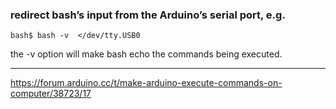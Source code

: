 ### redirect bash’s input from the Arduino’s serial port, e.g.

`bash$ bash -v  </dev/tty.USB0`

the -v option will make bash echo the commands being executed.


* * *
https://forum.arduino.cc/t/make-arduino-execute-commands-on-computer/38723/17